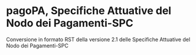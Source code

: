 # pagoPA, Specifiche Attuative del Nodo dei Pagamenti-SPC 
Conversione in formato RST della versione 2.1 delle Specifiche Attuative del Nodo dei Pagamenti-SPC
